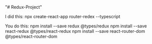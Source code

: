 "# Redux-Project" 

I did this: npx create-react-app router-redex --typescript

You do this: 
    npm install --save redux @types/redux
    npm install --save react-redux @types/react-redux
    npm install --save react-router-dom @types/react-router-dom 